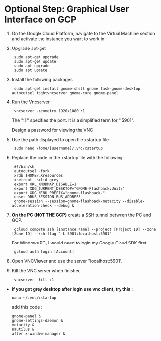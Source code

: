 # Optional Step: Graphical User Interface on GCP

1. On the Google Cloud Platform, navigate to the Virtual Machine section and activate the instance you want to work in.
2. Upgrade apt-get

        sudo apt-get upgrade
        sudo apt-get update
        sudo apt upgrade
        sudo apt update

3. Install the following packages

        sudo apt-get install gnome-shell gnome task-gnome-desktop autocutsel tightvncserver gnome-core gnome-panel
        

4. Run the Vncserver

        vncserver -geometry 1920x1080 :1

    The "**:1"** specifies the port. It is a simplified term for ":5901".

    Design a password for viewing the VNC
    
5. Use the path displayed to open the xstartup file

        sudo nano /home/[username]/.vnc/xstartup

6. Replace the code in the xstartup file with the following:

        #!/bin/sh
        autocutsel -fork
        xrdb $HOME/.Xresources
        xsetroot -solid grey
        export XKL_XMODMAP_DISABLE=1
        export XDG_CURRENT_DESKTOP="GNOME-Flashback:Unity"
        export XDG_MENU_PREFIX="gnome-flashback-"
        unset DBUS_SESSION_BUS_ADDRESS
        gnome-session --session=gnome-flashback-metacity --disable-acceleration-check --debug &


7. **On the PC (NOT THE GCP)** create a SSH tunnel between the PC and GCP.

        gcloud compute ssh [Instance Name] --project [Project ID] --zone [Zone ID] --ssh-flag "-L 5901:localhost:5901"

    For Windows PC, I would need to login my Google Cloud SDK first.

        gcloud auth login [Account]

8. Open VNCViewer and use the server "localhost:5901".
9. Kill the VNC server when finished

        vncserver -kill :1
        
        
        
        
- **if you got grey desktop after login use vnc client, try this :**
  ```
  nano ~/.vnc/xstartup
  ```
  add this code :
  ```
  gnome-panel &
  gnome-settings-daemon &
  metacity &
  nautilus &
  after x-window-manager &
  ```
